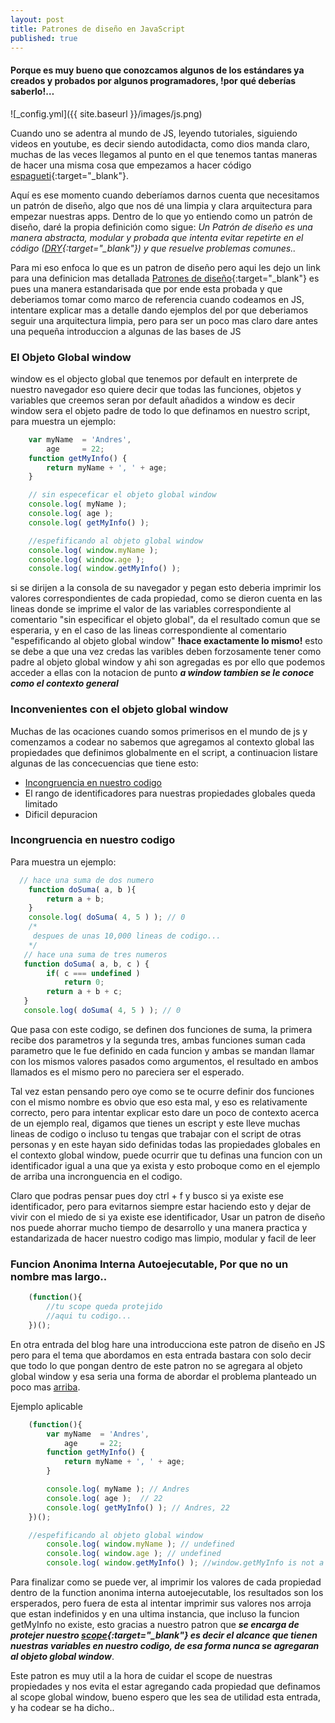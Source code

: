 ```yaml
---
layout: post
title: Patrones de diseño en JavaScript
published: true
---
```


#### Porque es muy bueno que conozcamos algunos de los estándares ya creados y probados por algunos programadores, !por qué deberías saberlo!…

![_config.yml]({{ site.baseurl }}/images/js.png)

Cuando uno se adentra al mundo de JS, leyendo tutoriales, siguiendo videos en youtube, es decir siendo autodidacta, como dios manda claro, muchas de las veces llegamos al punto en el que tenemos tantas maneras de hacer una misma cosa que empezamos a hacer código [espagueti][1]{:target="_blank"}.

Aquí es ese momento cuando deberíamos darnos cuenta que necesitamos un patrón de diseño, algo que nos dé una limpia y clara arquitectura para empezar nuestras apps. Dentro de lo que yo entiendo como un patrón de diseño, daré la propia definición como sigue:
*Un Patrón de diseño es una manera abstracta, modular y probada que intenta evitar repetirte en el código ([DRY][2]{:target="_blank"}) y que resuelve problemas comunes..*

Para mi eso enfoca lo que es un patron de diseño pero aqui les dejo un link para una definicion mas detallada [Patrones de diseño][3]{:target="_blank"}
es pues una manera estandarisada que por ende esta probada y que deberiamos tomar como marco de referencia cuando codeamos en JS, intentare explicar mas a detalle dando ejemplos del por que deberiamos seguir una arquitectura limpia, pero para ser un poco mas claro dare antes una pequeña introduccion a algunas de las bases de JS

### El Objeto Global window
window es el objecto global que tenemos por default en interprete de nuestro navegador eso quiere decir que todas las funciones, objetos y variables que creemos seran por default añadidos a window es decir window sera el objeto padre de todo lo que definamos en nuestro script, para muestra un ejemplo:

```javascript
    var myName  = 'Andres',
        age     = 22;
    function getMyInfo() {
        return myName + ', ' + age;
    } 

    // sin especeficar el objeto global window
    console.log( myName );
    console.log( age );
    console.log( getMyInfo() );

    //espefificando al objeto global window
    console.log( window.myName );
    console.log( window.age );
    console.log( window.getMyInfo() );
```
si se dirijen a la consola de su navegador y pegan esto deberia imprimir los valores correspondientes de cada propiedad, como se dieron cuenta en las lineas donde se imprime el valor de las variables correspondiente al comentario "sin especificar el objeto global", da el resultado comun que se esperaria, y en el caso de las lineas correspondiente al comentario "espefificando al objeto global window" __!hace exactamente lo mismo!__ esto se debe a que una vez credas las varibles deben forzosamente tener como padre al objeto global window y ahi son agregadas es por ello que podemos acceder a ellas con la notacion de punto *__a window tambien se le conoce como el contexto general__*

### Inconvenientes con el objeto global window
Muchas de las ocaciones cuando somos primerisos en el mundo de js y comenzamos a codear no sabemos que agregamos al contexto global las propiedades que definimos globalmente en el script, a continuacion listare algunas de las concecuencias que tiene esto:

* [Incongruencia en nuestro codigo](#incongruencia)
* El rango de identificadores para nuestras propiedades globales queda limitado 
* Dificil depuracion

### <a name="incongruencia">Incongruencia en nuestro codigo</a>  
Para muestra un ejemplo:

```javascript
  // hace una suma de dos numero
    function doSuma( a, b ){
        return a + b;
    }
    console.log( doSuma( 4, 5 ) ); // 0
    /*
     despues de unas 10,000 lineas de codigo...
    */
   // hace una suma de tres numeros
   function doSuma( a, b, c ) {
        if( c === undefined )
            return 0;
        return a + b + c;
   }
   console.log( doSuma( 4, 5 ) ); // 0
```

Que pasa con este codigo, se definen dos funciones de suma, la primera recibe dos parametros y la segunda tres, ambas funciones suman cada parametro que le fue definido en cada funcion y ambas se mandan llamar con los mismos valores pasados como argumentos, el resultado en ambos llamados es el mismo pero no pareciera ser el esperado.

Tal vez estan pensando pero oye como se te ocurre definir dos funciones con el mismo nombre es obvio que eso esta mal, y eso es relativamente correcto, pero para intentar explicar esto dare un poco de contexto acerca de un ejemplo real, digamos que tienes un escript y este lleve muchas lineas de codigo o incluso tu tengas que trabajar con el script de otras personas y en este hayan sido definidas todas las propiedades globales en el contexto global window, puede ocurrir que tu definas una funcion con un identificador igual a una que ya exista y esto proboque como en el ejemplo de arriba una incronguencia en el codigo.

Claro que podras pensar pues doy ctrl + f y busco si ya existe ese identificador, pero para evitarnos siempre estar haciendo esto y dejar de vivir con el miedo de si ya existe ese identificador, Usar un patron de diseño nos puede ahorrar mucho tiempo de desarrollo y una manera practica y estandarizada de hacer nuestro codigo mas limpio, modular y facil de leer

### Funcion Anonima Interna Autoejecutable, Por que no un nombre mas largo..
```javascript
    (function(){
        //tu scope queda protejido
        //aqui tu codigo...
    })();
```
En otra entrada del blog hare una introducciona este patron de diseño en JS pero para el tema que abordamos en esta entrada bastara con solo decir que todo lo que pongan dentro de este patron no se agregara al objeto global window y esa seria una forma de abordar el problema planteado un poco mas [arriba](#incongruencia).

Ejemplo aplicable

```javascript
    (function(){
        var myName  = 'Andres',
            age     = 22;
        function getMyInfo() {
            return myName + ', ' + age;
        } 

        console.log( myName ); // Andres
        console.log( age );  // 22
        console.log( getMyInfo() ); // Andres, 22
    })();

    //espefificando al objeto global window
        console.log( window.myName ); // undefined
        console.log( window.age ); // undefined
        console.log( window.getMyInfo() ); //window.getMyInfo is not a function
```
Para finalizar como se puede ver, al imprimir los valores de cada propiedad dentro de la function anonima interna autoejecutable, los resultados son los ersperados, pero fuera de esta al intentar imprimir sus valores nos arroja que estan indefinidos y en una ultima instancia, que incluso la funcion getMyInfo no existe, esto gracias a nuestro patron que ***se encarga de protejer nuestro [scope][4]{:target="_blank"} es decir el alcance que tienen nuestras variables en nuestro codigo, de esa forma nunca se agregaran al objeto global window***.

Este patron es muy util a la hora de cuidar el scope de nuestras propiedades y nos evita el estar agregando cada propiedad que definamos al scope global window, bueno espero que les sea de utilidad esta entrada, y ha codear se ha dicho..


[1]: https://es.wikipedia.org/wiki/C%C3%B3digo_espagueti
[2]: https://es.wikipedia.org/wiki/No_te_repitas
[3]: https://es.wikipedia.org/wiki/Patr%C3%B3n_de_dise%C3%B1o
[4]: https://es.wikipedia.org/wiki/%C3%81mbito_(programaci%C3%B3n)
